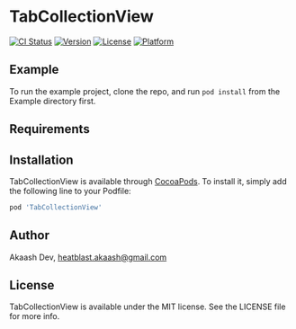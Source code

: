 # TabCollectionView

[![CI Status](https://img.shields.io/travis/akaashdev/TabCollectionView.svg?style=flat)](https://travis-ci.org/akaashdev/TabCollectionView)
[![Version](https://img.shields.io/cocoapods/v/TabCollectionView.svg?style=flat)](https://cocoapods.org/pods/TabCollectionView)
[![License](https://img.shields.io/cocoapods/l/TabCollectionView.svg?style=flat)](https://cocoapods.org/pods/TabCollectionView)
[![Platform](https://img.shields.io/cocoapods/p/TabCollectionView.svg?style=flat)](https://cocoapods.org/pods/TabCollectionView)

## Example

To run the example project, clone the repo, and run `pod install` from the Example directory first.

## Requirements

## Installation

TabCollectionView is available through [CocoaPods](https://cocoapods.org). To install
it, simply add the following line to your Podfile:

```ruby
pod 'TabCollectionView'
```

## Author

Akaash Dev, heatblast.akaash@gmail.com

## License

TabCollectionView is available under the MIT license. See the LICENSE file for more info.
